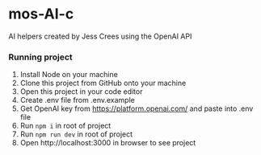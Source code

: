 
# mos-AI-c
AI helpers created by Jess Crees using the OpenAI API

### Running project

1. Install Node on your machine
2. Clone this project from GitHub onto your machine
3. Open this project in your code editor
4. Create .env file from .env.example
5. Get OpenAI key from https://platform.openai.com/ and paste into .env file
6. Run `npm i` in root of project
7. Run `npm run dev` in root of project
8. Open http://localhost:3000 in browser to see project
